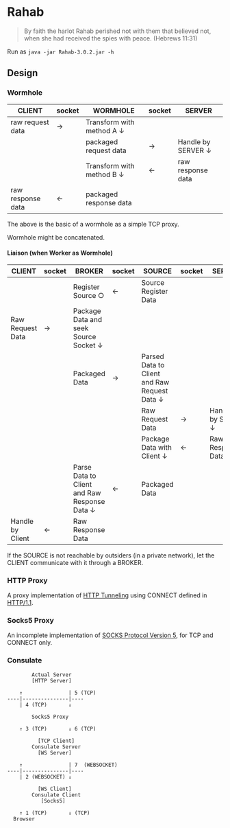 # Rahab

> By faith the harlot Rahab perished not with them that believed not, when she had received the spies with peace. (Hebrews 11:31)

Run as `java -jar Rahab-3.0.2.jar -h`

## Design

### Wormhole

| CLIENT            | socket | WORMHOLE                  | socket | SERVER             |
|-------------------|--------|---------------------------|--------|--------------------|
| raw request data  | →      | Transform with method A ↓ | &nbsp; | &nbsp;             |
| &nbsp;            | &nbsp; | packaged request data     | →      | Handle by SERVER ↓ |
| &nbsp;            | &nbsp; | Transform with method B ↓ | ←      | raw response data  |
| raw response data | ←      | packaged response data    | &nbsp; | &nbsp;             |

The above is the basic of a wormhole as a simple TCP proxy.

Wormhole might be concatenated.

#### Liaison (when Worker as Wormhole)

| CLIENT           | socket | BROKER                                       | socket | SOURCE                                       | socket | SERVER             |
|------------------|--------|----------------------------------------------|--------|----------------------------------------------|--------|--------------------|
| &nbsp;           | &nbsp; | Register Source ○                            | ←      | Source Register Data                         | &nbsp; | &nbsp;             |
| Raw Request Data | →      | Package Data and seek Source Socket ↓        | &nbsp; | &nbsp;                                       | &nbsp; | &nbsp;             |
| &nbsp;           | &nbsp; | Packaged Data                                | →      | Parsed Data to Client and Raw Request Data ↓ | &nbsp; | &nbsp;             |
| &nbsp;           | &nbsp; | &nbsp;                                       | &nbsp; | Raw Request Data                             | →      | Handle by Server ↓ |
| &nbsp;           | &nbsp; | &nbsp;                                       | &nbsp; | Package Data with Client ↓                   | ←      | Raw Response Data  |
| &nbsp;           | &nbsp; | Parse Data to Client and Raw Response Data ↓ | ←      | Packaged Data                                | &nbsp; | &nbsp;             |
| Handle by Client | ←      | Raw Response Data                            | &nbsp; | &nbsp;                                       | &nbsp; | &nbsp;             | 

If the SOURCE is not reachable by outsiders (in a private network), let the CLIENT communicate with it through a BROKER.

### HTTP Proxy

A proxy implementation
of [HTTP Tunneling](https://developer.mozilla.org/zh-CN/docs/Web/HTTP/Proxy_servers_and_tunneling) using CONNECT defined
in [HTTP/1.1](https://www.ietf.org/rfc/rfc2068.txt).

### Socks5 Proxy

An incomplete implementation of [SOCKS Protocol Version 5](https://datatracker.ietf.org/doc/html/rfc1928), for TCP and
CONNECT only.

### Consulate

```
        Actual Server
        [HTTP Server]
        
    ↑               | 5 (TCP)
----|---------------|----
    | 4 (TCP)       ↓
    
        Socks5 Proxy
        
    ↑ 3 (TCP)       ↓ 6 (TCP)
        
          [TCP Client]
        Consulate Server
          [WS Server]
          
    ↑               | 7  (WEBSOCKET)
----|---------------|----
    | 2 (WEBSOCKET) ↓ 
          
          [WS Client]
        Consulate Client 
           [Socks5] 
           
    ↑ 1 (TCP)       ↓ (TCP)
  Browser 
```

